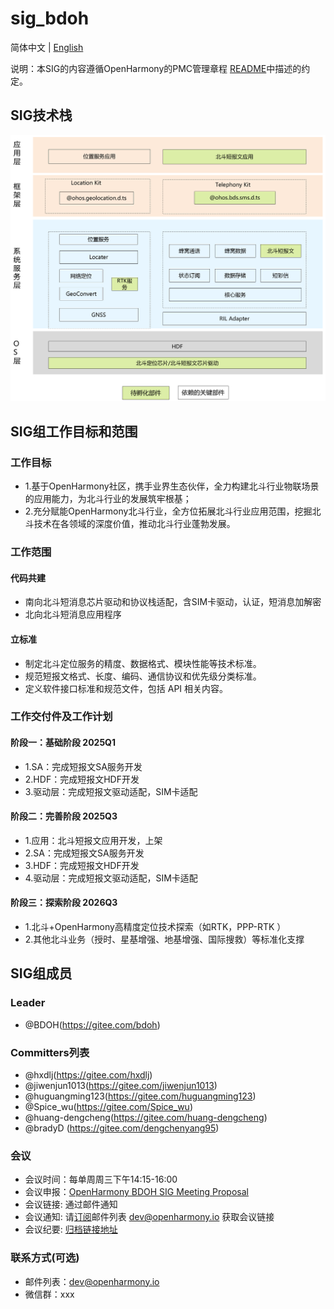 # sig_bdoh
简体中文 | [English](./sig_bdoh.md)

说明：本SIG的内容遵循OpenHarmony的PMC管理章程 [README](../../zh/pmc.md)中描述的约定。

## SIG技术栈
![输入图片说明](figures/architecture_cn.png)


## SIG组工作目标和范围

### 工作目标
- 1.基于OpenHarmony社区，携手业界生态伙伴，全力构建北斗行业物联场景的应用能力，为北斗行业的发展筑牢根基；
- 2.充分赋能OpenHarmony北斗行业，全方位拓展北斗行业应用范围，挖掘北斗技术在各领域的深度价值，推动北斗行业蓬勃发展。

### 工作范围
#### 代码共建
 - 南向北斗短消息芯片驱动和协议栈适配，含SIM卡驱动，认证，短消息加解密
 - 北向北斗短消息应用程序
#### 立标准
 - 制定北斗定位服务的精度、数据格式、模块性能等技术标准。
 - 规范短报文格式、长度、编码、通信协议和优先级分类标准。
 - 定义软件接口标准和规范文件，包括 API 相关内容。

### 工作交付件及工作计划
#### 阶段一：基础阶段 2025Q1
- 1.SA：完成短报文SA服务开发
- 2.HDF：完成短报文HDF开发
- 3.驱动层：完成短报文驱动适配，SIM卡适配
#### 阶段二：完善阶段 2025Q3
- 1.应用：北斗短报文应用开发，上架
- 2.SA：完成短报文SA服务开发
- 3.HDF：完成短报文HDF开发
- 4.驱动层：完成短报文驱动适配，SIM卡适配
#### 阶段三：探索阶段 2026Q3
- 1.北斗+OpenHarmony高精度定位技术探索（如RTK，PPP-RTK ）
- 2.其他北斗业务（授时、星基增强、地基增强、国际搜救）等标准化支撑


## SIG组成员

### Leader
- @BDOH(https://gitee.com/bdoh)


### Committers列表
-  @hxdlj(https://gitee.com/hxdlj)
-  @jiwenjun1013(https://gitee.com/jiwenjun1013)
-  @huguangming123(https://gitee.com/huguangming123)
-  @Spice_wu(https://gitee.com/Spice_wu)
-  @huang-dengcheng(https://gitee.com/huang-dengcheng)
-  @bradyD (https://gitee.com/dengchenyang95) 


### 会议
 - 会议时间：每单周周三下午14:15-16:00
 - 会议申报：[OpenHarmony BDOH SIG Meeting Proposal](https://docs.qingque.cn/s/home/eZQDJYbKDlvXxNDqB9gn6_VFt?identityId=2D7couieItQ&section=2063819734)
 - 会议链接: 通过邮件通知
 - 会议通知: 请[订阅](https://lists.openatom.io/postorius/lists/dev.openharmony.io)邮件列表 dev@openharmony.io 获取会议链接
 - 会议纪要: [归档链接地址](https://gitee.com/openharmony-sig/sig-content)

### 联系方式(可选)

- 邮件列表：dev@openharmony.io
- 微信群：xxx